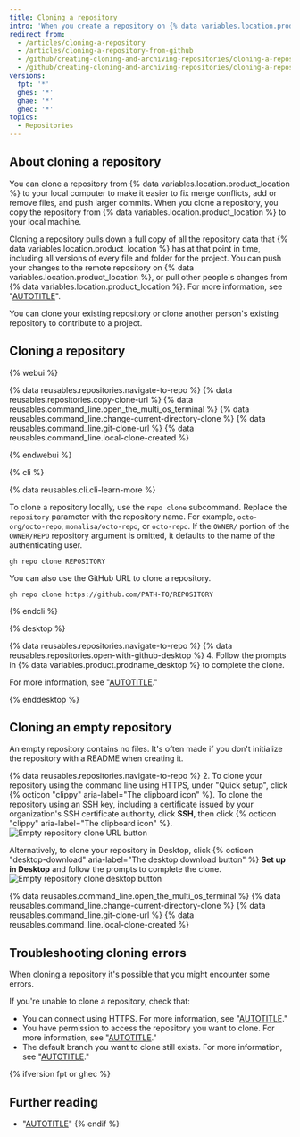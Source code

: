```yaml
---
title: Cloning a repository
intro: 'When you create a repository on {% data variables.location.product_location %}, it exists as a remote repository. You can clone your repository to create a local copy on your computer and sync between the two locations.'
redirect_from:
  - /articles/cloning-a-repository
  - /articles/cloning-a-repository-from-github
  - /github/creating-cloning-and-archiving-repositories/cloning-a-repository
  - /github/creating-cloning-and-archiving-repositories/cloning-a-repository-from-github/cloning-a-repository
versions:
  fpt: '*'
  ghes: '*'
  ghae: '*'
  ghec: '*'
topics:
  - Repositories
---
```

## About cloning a repository

You can clone a repository from {% data variables.location.product_location %} to your local computer to make it easier to fix merge conflicts, add or remove files, and push larger commits. When you clone a repository, you copy the repository from {% data variables.location.product_location %} to your local machine.

Cloning a repository pulls down a full copy of all the repository data that {% data variables.location.product_location %} has at that point in time, including all versions of every file and folder for the project. You can push your changes to the remote repository on {% data variables.location.product_location %}, or pull other people's changes from {% data variables.location.product_location %}. For more information, see "[AUTOTITLE](/get-started/using-git)".

You can clone your existing repository or clone another person's existing repository to contribute to a project.

## Cloning a repository

{% webui %}

{% data reusables.repositories.navigate-to-repo %}
{% data reusables.repositories.copy-clone-url %}
{% data reusables.command_line.open_the_multi_os_terminal %}
{% data reusables.command_line.change-current-directory-clone %}
{% data reusables.command_line.git-clone-url %}
{% data reusables.command_line.local-clone-created %}

{% endwebui %}

{% cli %}

{% data reusables.cli.cli-learn-more %}

To clone a repository locally, use the `repo clone` subcommand. Replace the `repository` parameter with the repository name. For example, `octo-org/octo-repo`, `monalisa/octo-repo`, or `octo-repo`. If the `OWNER/` portion of the `OWNER/REPO` repository argument is omitted, it defaults to the name of the authenticating user.

```shell
gh repo clone REPOSITORY
```

You can also use the GitHub URL to clone a repository.

```shell
gh repo clone https://github.com/PATH-TO/REPOSITORY
```

{% endcli %}

{% desktop %}

{% data reusables.repositories.navigate-to-repo %}
{% data reusables.repositories.open-with-github-desktop %}
4. Follow the prompts in {% data variables.product.prodname_desktop %} to complete the clone.

For more information, see "[AUTOTITLE](/desktop/contributing-and-collaborating-using-github-desktop/adding-and-cloning-repositories/cloning-a-repository-from-github-to-github-desktop)."

{% enddesktop %}

## Cloning an empty repository

An empty repository contains no files. It's often made if you don't initialize the repository with a README when creating it.

{% data reusables.repositories.navigate-to-repo %}
2. To clone your repository using the command line using HTTPS, under "Quick setup", click {% octicon "clippy" aria-label="The clipboard icon" %}. To clone the repository using an SSH key, including a certificate issued by your organization's SSH certificate authority, click **SSH**, then click {% octicon "clippy" aria-label="The clipboard icon" %}.
   ![Empty repository clone URL button](/assets/images/help/repository/empty-https-url-clone-button.png)

   Alternatively, to clone your repository in Desktop, click {% octicon "desktop-download" aria-label="The desktop download button" %} **Set up in Desktop** and follow the prompts to complete the clone.
   ![Empty repository clone desktop button](/assets/images/help/repository/empty-desktop-clone-button.png)

{% data reusables.command_line.open_the_multi_os_terminal %}
{% data reusables.command_line.change-current-directory-clone %}
{% data reusables.command_line.git-clone-url %}
{% data reusables.command_line.local-clone-created %}

## Troubleshooting cloning errors

When cloning a repository it's possible that you might encounter some errors.

If you're unable to clone a repository, check that:

- You can connect using HTTPS. For more information, see "[AUTOTITLE](/repositories/creating-and-managing-repositories/troubleshooting-cloning-errors)."
- You have permission to access the repository you want to clone. For more information, see "[AUTOTITLE](/repositories/creating-and-managing-repositories/troubleshooting-cloning-errors)."
- The default branch you want to clone still exists. For more information, see "[AUTOTITLE](/repositories/creating-and-managing-repositories/troubleshooting-cloning-errors#error-remote-head-refers-to-nonexistent-ref-unable-to-checkout)."

{% ifversion fpt or ghec %}

## Further reading

- "[AUTOTITLE](/get-started/using-github/troubleshooting-connectivity-problems)"
{% endif %}
